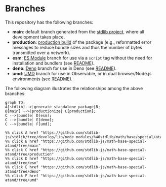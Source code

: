 <!--

@license Apache-2.0

Copyright (c) 2022 The Stdlib Authors.

Licensed under the Apache License, Version 2.0 (the "License");
you may not use this file except in compliance with the License.
You may obtain a copy of the License at

    http://www.apache.org/licenses/LICENSE-2.0

Unless required by applicable law or agreed to in writing, software
distributed under the License is distributed on an "AS IS" BASIS,
WITHOUT WARRANTIES OR CONDITIONS OF ANY KIND, either express or implied.
See the License for the specific language governing permissions and
limitations under the License.

-->

# Branches

This repository has the following branches:

-   **main**: default branch generated from the [stdlib project][stdlib-url], where all development takes place.
-   **production**: [production build][production-url] of the package (e.g., reformatted error messages to reduce bundle sizes and thus the number of bytes transmitted over a network).
-   **esm**: [ES Module][esm-url] branch for use via a `script` tag without the need for installation and bundlers (see [README][esm-readme]).
-   **deno**: [Deno][deno-url] branch for use in Deno (see [README][deno-readme]).
-   **umd**: [UMD][umd-url] branch for use in Observable, or in dual browser/Node.js environments (see [README][umd-readme]).

The following diagram illustrates the relationships among the above branches:

```mermaid
graph TD;
A[stdlib]-->|generate standalone package|B;
B[main] -->|productionize| C[production];
C -->|bundle| D[esm];
C -->|bundle| E[deno];
C -->|bundle| F[umd];

%% click A href "https://github.com/stdlib-js/stdlib/tree/develop/lib/node_modules/%40stdlib/math/base/special/atand"
%% click B href "https://github.com/stdlib-js/math-base-special-atand/tree/main"
%% click C href "https://github.com/stdlib-js/math-base-special-atand/tree/production"
%% click D href "https://github.com/stdlib-js/math-base-special-atand/tree/esm"
%% click E href "https://github.com/stdlib-js/math-base-special-atand/tree/deno"
%% click F href "https://github.com/stdlib-js/math-base-special-atand/tree/umd"
```

[stdlib-url]: https://github.com/stdlib-js/stdlib/tree/develop/lib/node_modules/%40stdlib/math/base/special/atand
[production-url]: https://github.com/stdlib-js/math-base-special-atand/tree/production
[deno-url]: https://github.com/stdlib-js/math-base-special-atand/tree/deno
[deno-readme]: https://github.com/stdlib-js/math-base-special-atand/blob/deno/README.md
[umd-url]: https://github.com/stdlib-js/math-base-special-atand/tree/umd
[umd-readme]: https://github.com/stdlib-js/math-base-special-atand/blob/umd/README.md
[esm-url]: https://github.com/stdlib-js/math-base-special-atand/tree/esm
[esm-readme]: https://github.com/stdlib-js/math-base-special-atand/blob/esm/README.md